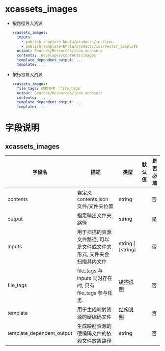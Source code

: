 # xcassets_images

- 按路径导入资源

    ```yaml
    xcassets_images:
      inputs: 
        - publish-template-khala/products/ios/icon
        - publish-template-khala/products/ios/vector_template
      output: Sources/Resources/icon.xcassets
      contents: .developer/contents/images
      template_dependent_output: ...
      template: ...
    ```

- 按标签导入资源

    ```yaml
    xcassets_images:
      file_tags: 结构参考 `file_tags`
      output: Sources/Resources/icon.xcassets
      contents: ...
      template_dependent_output: ...
      template: ...
    ```

# 字段说明

## xcassets_images

| 字段名       | 描述                     | 类型               | 默认值 | 是否必填 |
| ------------ | ------------------------ | ------------------ | ------ | -------- |
| contents | 自定义 contents.json 文件/文件夹位置 | string |  | 否 |
| output | 指定输出文件夹路径 | string |  | 是 |
| inputs | 用于扫描的资源文件路径, 可以是文件或文件夹形式, 文件夹会扫描其内文件 | string \| [string] |  | 否 |
| file_tags | file_tags 与 inputs 同时存在时, 只有 file_tags 参与任务. | [结构说明](./file_tags.md) |  | 否 |
| template | 用于生成映射资源的硬编码文件 | [结构说明](./xc_code_options.md) |  | 否 |
| template_dependent_output | 生成映射资源的硬编码文件的依赖文件放置路径 | string |  | 否 |